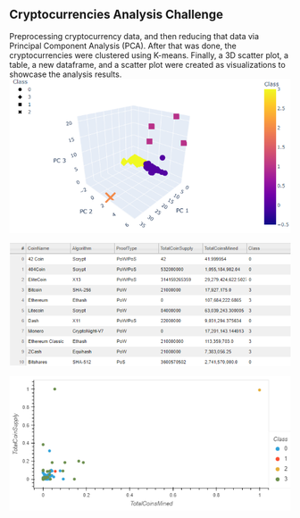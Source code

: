## Cryptocurrencies Analysis Challenge
Preprocessing cryptocurrency data, and then reducing that data via Principal Component Analysis (PCA). After that was done, the cryptocurrencies were clustered using K-means. Finally, a 3D scatter plot, a table, a new dataframe, and a scatter plot were created as visualizations to showcase the analysis results.
![Images/3D_scatterplot.png](Images/3D_scatterplot.png)

![Images/table.png](Images/table.png)

![Images/scatterplot.png](Images/scatterplot.png)
